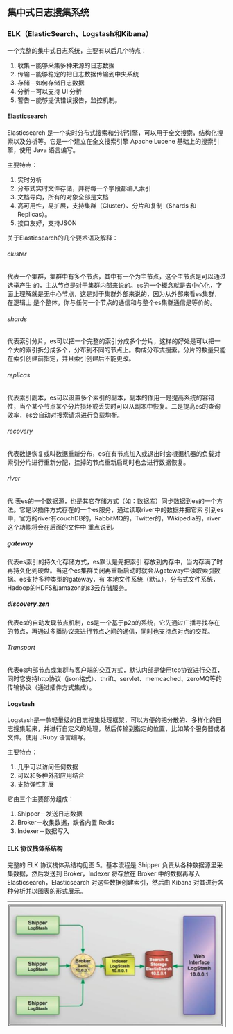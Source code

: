## 集中式日志搜集系统

### ELK（ElasticSearch、Logstash和Kibana）

一个完整的集中式日志系统，主要有以后几个特点：

1. 收集－能够采集多种来源的日志数据
2. 传输－能够稳定的把日志数据传输到中央系统
3. 存储－如何存储日志数据
4. 分析－可以支持 UI 分析
5. 警告－能够提供错误报告，监控机制。

#### Elasticsearch

Elasticsearch 是一个实时分布式搜索和分析引擎，可以用于全文搜索，结构化搜索以及分析等。它是一个建立在全文搜索引擎 Apache Lucene 基础上的搜索引擎，使用 Java 语言编写。

主要特点：

1. 实时分析
2. 分布式实时文件存储，并将每一个字段都编入索引
3. 文档导向，所有的对象全部是文档
4. 高可用性，易扩展，支持集群（Cluster）、分片和复制（Shards 和 Replicas）。
5. 接口友好，支持JSON

关于Elasticsearch的几个要术语及解释：

###### cluster

代表一个集群，集群中有多个节点，其中有一个为主节点，这个主节点是可以通过选举产生 的，主从节点是对于集群内部来说的。es的一个概念就是去中心化，字面上理解就是无中心节点，这是对于集群外部来说的，因为从外部来看es集群，在逻辑上 是个整体，你与任何一个节点的通信和与整个es集群通信是等价的。 

###### shards 
代表索引分片，es可以把一个完整的索引分成多个分片，这样的好处是可以把一个大的索引拆分成多个，分布到不同的节点上。构成分布式搜索。分片的数量只能在索引创建前指定，并且索引创建后不能更改。 

###### replicas

代表索引副本，es可以设置多个索引的副本，副本的作用一是提高系统的容错性，当个某个节点某个分片损坏或丢失时可以从副本中恢复。二是提高es的查询效率，es会自动对搜索请求进行负载均衡。 

###### recovery

代表数据恢复或叫数据重新分布，es在有节点加入或退出时会根据机器的负载对索引分片进行重新分配，挂掉的节点重新启动时也会进行数据恢复。 

###### river

代 表es的一个数据源，也是其它存储方式（如：数据库）同步数据到es的一个方法。它是以插件方式存在的一个es服务，通过读取river中的数据并把它索 引到es中，官方的river有couchDB的，RabbitMQ的，Twitter的，Wikipedia的，river这个功能将会在后面的文件中 重点说到。 

##### gateway

代表es索引的持久化存储方式，es默认是先把索引 存放到内存中，当内存满了时再持久化到硬盘。当这个es集群关闭再重新启动时就会从gateway中读取索引数据。es支持多种类型的gateway，有 本地文件系统（默认），分布式文件系统，Hadoop的HDFS和amazon的s3云存储服务。 

##### discovery.zen

代表es的自动发现节点机制，es是一个基于p2p的系统，它先通过广播寻找存在的节点，再通过多播协议来进行节点之间的通信，同时也支持点对点的交互。 

###### Transport

代表es内部节点或集群与客户端的交互方式，默认内部是使用tcp协议进行交互，同时它支持http协议（json格式）、thrift、servlet、memcached、zeroMQ等的传输协议（通过插件方式集成）。

#### Logstash

Logstash是一款轻量级的日志搜集处理框架，可以方便的把分散的、多样化的日志搜集起来，并进行自定义的处理，然后传输到指定的位置，比如某个服务器或者文件。使用 JRuby 语言编写。

主要特点：

1. 几乎可以访问任何数据
2. 可以和多种外部应用结合
3. 支持弹性扩展

它由三个主要部分组成： 

1. Shipper－发送日志数据
2. Broker－收集数据，缺省内置 Redis
3. Indexer－数据写入

#### ELK 协议栈体系结构

完整的 ELK 协议栈体系结构见图 5。基本流程是 Shipper 负责从各种数据源里采集数据，然后发送到 Broker，Indexer 将存放在 Broker 中的数据再写入 Elasticsearch，Elasticsearch 对这些数据创建索引，然后由 Kibana 对其进行各种分析并以图表的形式展示。

![ELK 协议栈体系结构](./images/ELK-img005.png)